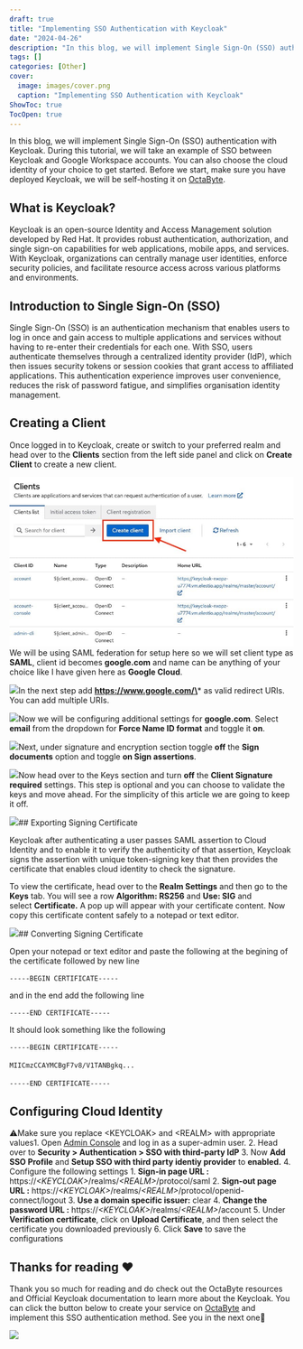 ```yaml
---
draft: true
title: "Implementing SSO Authentication with Keycloak"
date: "2024-04-26"
description: "In this blog, we will implement Single Sign-On (SSO) authentication with Keycloak. During this tutorial, we will take an example of SSO between Keycloak and Google Workspace accounts. You can also choose the cloud identity of your choice to get started. Before we start, make sure you have deployed Keycloak,"
tags: []
categories: [Other]
cover:
  image: images/cover.png
  caption: "Implementing SSO Authentication with Keycloak"
ShowToc: true
TocOpen: true
---
```



In this blog, we will implement Single Sign\-On (SSO) authentication with Keycloak. During this tutorial, we will take an example of SSO between Keycloak and Google Workspace accounts. You can also choose the cloud identity of your choice to get started. Before we start, make sure you have deployed Keycloak, we will be self\-hosting it on [OctaByte](https://octabyte.io/open-source/keycloak?ref=blog.octabyte.io).

## What is Keycloak?

Keycloak is an open\-source Identity and Access Management solution developed by Red Hat. It provides robust authentication, authorization, and single sign\-on capabilities for web applications, mobile apps, and services. With Keycloak, organizations can centrally manage user identities, enforce security policies, and facilitate resource access across various platforms and environments.

## Introduction to Single Sign\-On (SSO)

Single Sign\-On (SSO) is an authentication mechanism that enables users to log in once and gain access to multiple applications and services without having to re\-enter their credentials for each one. With SSO, users authenticate themselves through a centralized identity provider (IdP), which then issues security tokens or session cookies that grant access to affiliated applications. This authentication experience improves user convenience, reduces the risk of password fatigue, and simplifies organisation identity management.

## Creating a Client

Once logged in to Keycloak, create or switch to your preferred realm and head over to the **Clients** section from the left side panel and click on **Create Client** to create a new client. 

![](images/Screenshot-2024-04-24-at-7.34.33-PM.jpg)We will be using SAML federation for setup here so we will set client type as **SAML**, client id becomes **google.com** and name can be anything of your choice like I have given here as **Google Cloud**.

![](https://blog.octabyte.io/content/images/2024/04/Screenshot-2024-04-24-at-7.36.23-PM.jpg)In the next step add **https://www.google.com/\*** as valid redirect URIs. You can add multiple URIs.

![](https://blog.octabyte.io/content/images/2024/04/Screenshot-2024-04-24-at-7.36.54-PM.jpg)Now we will be configuring additional settings for **google.com**. Select **email** from the dropdown for **Force Name ID format** and toggle it **on**.

![](https://blog.octabyte.io/content/images/2024/04/Screenshot-2024-04-24-at-8.11.09-PM.jpg)Next, under signature and encryption section toggle **off** the **Sign documents** option and toggle **on Sign assertions**.

![](https://blog.octabyte.io/content/images/2024/04/Screenshot-2024-04-24-at-8.14.38-PM.jpg)Now head over to the Keys section and turn **off** the **Client Signature required** settings. This step is optional and you can choose to validate the keys and move ahead. For the simplicity of this article we are going to keep it off.

![](https://blog.octabyte.io/content/images/2024/04/Screenshot-2024-04-24-at-8.16.00-PM.jpg)## Exporting Signing Certificate

Keycloak after authenticating a user passes SAML assertion to Cloud Identity and to enable it to verify the authenticity of that assertion, Keycloak signs the assertion with unique token\-signing key that then provides the certificate that enables cloud identity to check the signature.

To view the certificate, head over to the **Realm Settings** and then go to the **Keys** tab. You will see a row **Algorithm: RS256** and **Use: SIG** and select **Certificate.** A pop up will appear with your certificate content. Now copy this certificate content safely to a notepad or text editor.

![](https://blog.octabyte.io/content/images/2024/04/Screenshot-2024-04-24-at-8.21.55-PM.jpg)## Converting Signing Certificate

Open your notepad or text editor and paste the following at the begining of the certificate followed by new line


```
-----BEGIN CERTIFICATE-----
```
and in the end add the following line


```
-----END CERTIFICATE-----
```
It should look something like the following


```
-----BEGIN CERTIFICATE----- 

MIICmzCCAYMCBgF7v8/V1TANBgkq... 

-----END CERTIFICATE-----
```
## Configuring Cloud Identity

⚠️Make sure you replace \<KEYCLOAK\> and \<REALM\> with appropriate values1. Open [Admin Console](https://admin.google.com/?ref=blog.octabyte.io) and log in as a super\-admin user.
2. Head over to **Security \> Authentication \> SSO with third\-party IdP**
3. Now **Add SSO Profile** and **Setup SSO with third party identiy provider** to **enabled.**
4. Configure the following settings
	1. **Sign\-in page URL :** https://*\<KEYCLOAK\>*/realms/*\<REALM\>*/protocol/saml
	2. **Sign\-out page URL :** https://*\<KEYCLOAK\>*/realms/*\<REALM\>*/protocol/openid\-connect/logout
	3. **Use a domain specific issuer:** clear
	4. **Change the password URL :** https://*\<KEYCLOAK\>*/realms/*\<REALM\>*/account
5. Under **Verification certificate**, click on **Upload Certificate**, and then select the certificate you downloaded previously
6. Click **Save** to save the configurations

## **Thanks for reading ❤️**

Thank you so much for reading and do check out the OctaByte resources and Official Keycloak documentation to learn more about the Keycloak. You can click the button below to create your service on [OctaByte](https://octabyte.io/open-source/keycloak?ref=blog.octabyte.io) and implement this SSO authentication method. See you in the next one👋

[![](https://pub-da36157c854648669813f3f76c526c2b.r2.dev/deploy-on-elestio-black.png)](https://octabyte.io/?ref=blog.octabyte.io)

